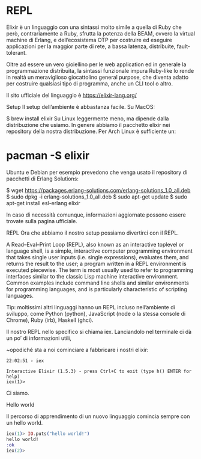 # REPL

Elixir è un linguaggio con una sintassi molto simile a quella di Ruby che però,
contrariamente a Ruby, sfrutta la potenza della BEAM, ovvero la virtual machine
di Erlang, e dell’ecosistema OTP per costruire ed eseguire applicazioni per la
maggior parte di rete, a bassa latenza, distribuite, fault-tolerant.

Oltre ad essere un vero gioiellino per le web application ed in generale la
programmazione distribuita, la sintassi funzionale impura Ruby-like lo rende in
realtà un meraviglioso giocattolino general purpose, che diventa adatto per
costruire qualsiasi tipo di programma, anche un CLI tool o altro.

Il sito ufficiale del linguaggio è https://elixir-lang.org/

Setup
Il setup dell’ambiente è abbastanza facile. Su MacOS:

$ brew install elixir
Su Linux leggermente meno, ma dipende dalla distribuzione che usiamo. In genere
abbiamo il pacchetto elixir nei repository della nostra distribuzione. Per Arch
Linux è sufficiente un:

# pacman -S elixir

Ubuntu e Debian per esempio prevedono che venga usato il repository di pacchetti
di Erlang Solutions:

$ wget https://packages.erlang-solutions.com/erlang-solutions_1.0_all.deb
$ sudo dpkg -i erlang-solutions_1.0_all.deb
$ sudo apt-get update
$ sudo apt-get install esl-erlang elixir

In caso di necessità comunque, informazioni aggiornate possono essere trovate
sulla pagina ufficiale.

REPL Ora che abbiamo il nostro setup possiamo divertirci con il REPL.

A Read–Eval–Print Loop (REPL), also known as an interactive toplevel or language
shell, is a simple, interactive computer programming environment that takes
single user inputs (i.e. single expressions), evaluates them, and returns the
result to the user; a program written in a REPL environment is executed
piecewise. The term is most usually used to refer to programming interfaces
similar to the classic Lisp machine interactive environment. Common examples
include command line shells and similar environments for programming languages,
and is particularly characteristic of scripting languages.

Tip: moltissimi altri linguaggi hanno un REPL incluso nell’ambiente di sviluppo,
come Python (python), JavaScript (node o la stessa console di Chrome), Ruby
(irb), Haskell (ghci).

Il nostro REPL nello specifico si chiama iex. Lanciandolo nel terminale ci dà un
po’ di informazioni utili,

~opodiché sta a noi cominciare a fabbricare i nostri elixir:

```shell
22:02:51 › iex

Interactive Elixir (1.5.3) - press Ctrl+C to exit (type h() ENTER for help)
iex(1)>
```

Ci siamo.

Hello world

Il percorso di apprendimento di un nuovo linguaggio comincia sempre con un hello world.

```elixir
iex(1)> IO.puts("hello world!")
hello world!
:ok
iex(2)>
```
